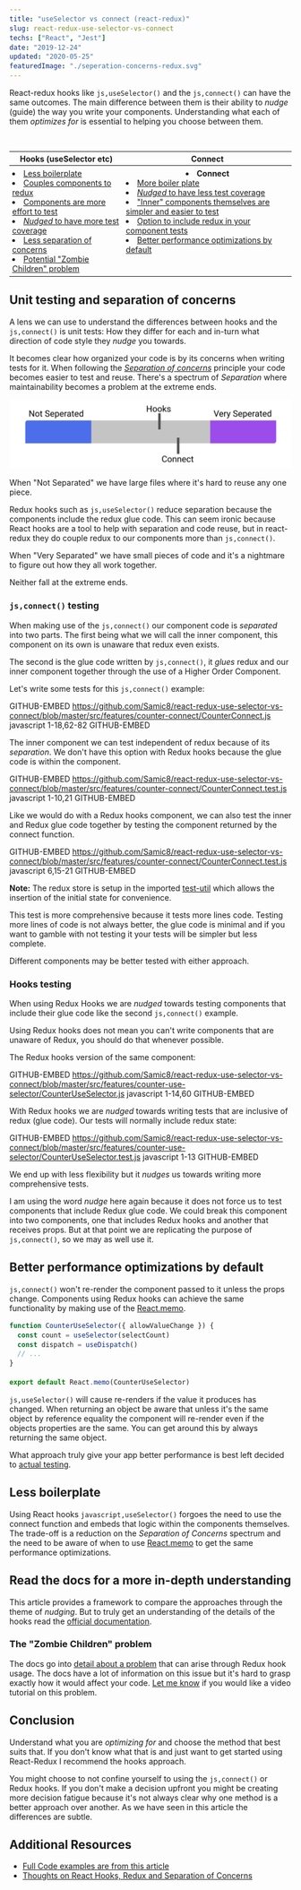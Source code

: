 ```yaml
---
title: "useSelector vs connect (react-redux)"
slug: react-redux-use-selector-vs-connect
techs: ["React", "Jest"]
date: "2019-12-24"
updated: "2020-05-25"
featuredImage: "./seperation-concerns-redux.svg"
---
```


React-redux hooks like `js,useSelector()` and the `js,connect()` can have the same outcomes. The main difference between them is their ability to _nudge_ (guide) the way you write your components. Understanding what each of them _optimizes for_ is essential to helping you choose between them.

<br/>

<table>
  <thead>
    <th class="mobile-table">Hooks (useSelector etc)</th>
    <th class="mobile-table-header">Connect</th>
  </thead>
  <tbody>
    <tr>
      <td style="padding: 5px; vertical-align: top" class="mobile-table">
        <li><a href="#less-boilerplate">Less boilerplate</a></li>
        <li><a href="#hooks-testing">Couples components to redux</a></li>
        <li><a href="#hooks-testing">Components are more effort to test</a></li>
        <li><a href="#hooks-testing"><i>Nudged</i> to have more test coverage</a></li>
        <li><a href="#unit-testing-and-separation-of-concerns">Less separation of concerns</a></li>
        <li><a href="#the-zombie-children-problem">Potential "Zombie Children" problem</a></li>
      </td>
      <td style="padding: 5px; vertical-align: top" class="mobile-table">
        <li class="mobile-table-header-replace" style="text-align: center; font-weight: bold">Connect</li>
        <li><a href="#connect-function-testing">More boiler plate</a></li>
        <li><a href="#connect-function-testing"><i>Nudged</i> to have less test coverage</a></li>
        <li><a href="#connect-function-testing">"Inner" components themselves are simpler and easier to test</a></li>
        <li><a href="#connect-function-testing">Option to include redux in your component tests</a></li>
        <li><a href="#better-performance-optimizations-by-default">Better performance optimizations by default</a></li>
      </td>
    </tr>

  </tbody>
<table>

## Unit testing and separation of concerns

A lens we can use to understand the differences between hooks and the `js,connect()` is unit tests: How they differ for each and in-turn what direction of code style they _nudge_ you towards.

It becomes clear how organized your code is by its concerns when writing tests for it. When following the [_Separation of concerns_](https://simplicable.com/new/separation-of-concerns) principle your code becomes easier to test and reuse. There's a spectrum of _Separation_ where maintainability becomes a problem at the extreme ends.

![Separation of Concerns Spectrum](./seperation-concerns-redux.svg)

When "Not Separated" we have large files where it's hard to reuse any one piece.

Redux hooks such as `js,useSelector()` reduce separation because the components include the redux glue code. This can seem ironic because React hooks are a tool to help with separation and code reuse, but in react-redux they do couple redux to our components more than `js,connect()`.

When "Very Separated" we have small pieces of code and it's a nightmare to figure out how they all work together.

Neither fall at the extreme ends.

### `js,connect()` testing

When making use of the `js,connect()` our component code is _separated_ into two parts. The first being what we will call the inner component, this component on its own is unaware that redux even exists.

The second is the glue code written by `js,connect()`, it _glues_ redux and our inner component together through the use of a Higher Order Component.

Let's write some tests for this `js,connect()` example:

GITHUB-EMBED https://github.com/Samic8/react-redux-use-selector-vs-connect/blob/master/src/features/counter-connect/CounterConnect.js javascript 1-18,62-82 GITHUB-EMBED

The inner component we can test independent of redux because of its _separation_. We don't have this option with Redux hooks because the glue code is within the component.

GITHUB-EMBED https://github.com/Samic8/react-redux-use-selector-vs-connect/blob/master/src/features/counter-connect/CounterConnect.test.js javascript 1-10,21 GITHUB-EMBED

Like we would do with a Redux hooks component, we can also test the inner and Redux glue code together by testing the component returned by the connect function.

GITHUB-EMBED https://github.com/Samic8/react-redux-use-selector-vs-connect/blob/master/src/features/counter-connect/CounterConnect.test.js javascript 6,15-21 GITHUB-EMBED

**Note:** The redux store is setup in the imported [test-util](https://github.com/Samic8/react-redux-use-selector-vs-connect/blob/master/src/test-util.js) which allows the insertion of the initial state for convenience.

This test is more comprehensive because it tests more lines code. Testing more lines of code is not always better, the glue code is minimal and if you want to gamble with not testing it your tests will be simpler but less complete.

Different components may be better tested with either approach.

### Hooks testing

When using Redux Hooks we are _nudged_ towards testing components that include their glue code like the second `js,connect()` example.

Using Redux hooks does not mean you can't write components that are unaware of Redux, you should do that whenever possible.

The Redux hooks version of the same component:

GITHUB-EMBED https://github.com/Samic8/react-redux-use-selector-vs-connect/blob/master/src/features/counter-use-selector/CounterUseSelector.js javascript 1-14,60 GITHUB-EMBED

With Redux hooks we are _nudged_ towards writing tests that are inclusive of redux (glue code). Our tests will normally include redux state:

GITHUB-EMBED https://github.com/Samic8/react-redux-use-selector-vs-connect/blob/master/src/features/counter-use-selector/CounterUseSelector.test.js javascript 1-13 GITHUB-EMBED

We end up with less flexibility but it _nudges_ us towards writing more comprehensive tests.

I am using the word _nudge_ here again because it does not force us to test components that include Redux glue code. We could break this component into two components, one that includes Redux hooks and another that receives props. But at that point we are replicating the purpose of `js,connect()`, so we may as well use it.

## Better performance optimizations by default

`js,connect()` won't re-render the component passed to it unless the props change. Components using Redux hooks can achieve the same functionality by making use of the [React.memo](https://reactjs.org/docs/react-api.html#reactmemo).

```jsx
function CounterUseSelector({ allowValueChange }) {
  const count = useSelector(selectCount)
  const dispatch = useDispatch()
  // ...
}

export default React.memo(CounterUseSelector)
```

`js,useSelector()` will cause re-renders if the value it produces has changed. When returning an object be aware that unless it's the same object by reference equality the component will re-render even if the objects properties are the same. You can get around this by always returning the same object.

What approach truly give your app better performance is best left decided to [actual testing](/article/js-perf-assumptions).

## Less boilerplate

Using React hooks `javascript,useSelector()` forgoes the need to use the connect function and embeds that logic within the components themselves. The trade-off is a reduction on the _Separation of Concerns_ spectrum and the need to be aware of when to use [React.memo](https://reactjs.org/docs/react-api.html#reactmemo) to get the same performance optimizations.

## Read the docs for a more in-depth understanding

This article provides a framework to compare the approaches through the theme of _nudging_. But to truly get an understanding of the details of the hooks read the [official documentation](https://react-redux.js.org/api/hooks).

### The "Zombie Children" problem

The docs go into [detail about a problem](https://react-redux.js.org/api/hooks#stale-props-and-zombie-children) that can arise through Redux hook usage. The docs have a lot of information on this issue but it's hard to grasp exactly how it would affect your code. [Let me know](https://twitter.com/sam__dawson) if you would like a video tutorial on this problem.

## Conclusion

Understand what you are _optimizing for_ and choose the method that best suits that. If you don't know what that is and just want to get started using React-Redux I recommend the hooks approach.

You might choose to not confine yourself to using the `js,connect()` or Redux hooks. If you don't make a decision upfront you might be creating more decision fatigue because it's not always clear why one method is a better approach over another. As we have seen in this article the differences are subtle.

## Additional Resources

- [Full Code examples are from this article](https://codesandbox.io/s/github/Samic8/react-redux-use-selector-vs-connect)
- [Thoughts on React Hooks, Redux and Separation of Concerns](https://blog.isquaredsoftware.com/2019/07/blogged-answers-thoughts-on-hooks/)
